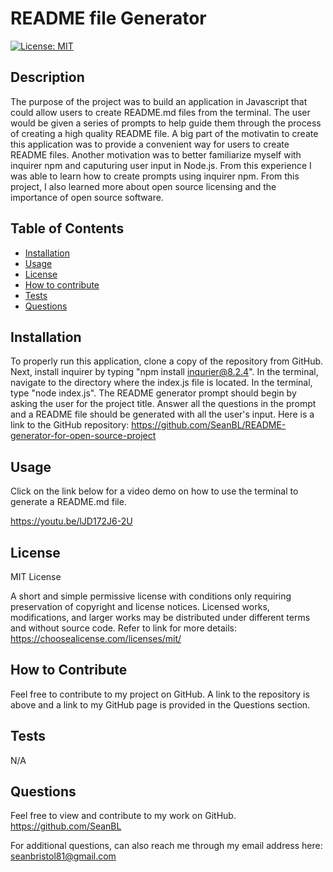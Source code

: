 
# README file Generator 
  [![License: MIT](https://img.shields.io/badge/License-MIT-yellow.svg)](https://opensource.org/licenses/MIT)

## Description
The  purpose of the project was to build an application in Javascript that could allow users to create README.md files from the terminal. The user would be given a series of prompts to help guide them through the process of creating a high quality README file. A big part of the motivatin to create this application was to provide a convenient way for users to create README files. Another motivation was to better familiarize myself with inquirer npm and caputuring user input in Node.js. From this experience I was able to learn how to create prompts using inquirer npm. From this project, I also learned more about open source licensing and the importance of open source software. 

## Table of Contents

- [Installation](#installation)
- [Usage](#usage)
- [License](#license)
- [How to contribute](#how-to-contribute)
- [Tests](#tests)
- [Questions](#questions)

## Installation
To properly run this application, clone a copy of the repository from GitHub. Next, install inquirer by typing "npm install inqurier@8.2.4". In the terminal, navigate to the directory where the index.js file is located. In the terminal, type "node index.js". The README generator prompt should begin by asking the user for the project title. Answer all the questions in the prompt and a README file should be generated with all  the user's input. Here is a link to the GitHub repository: https://github.com/SeanBL/README-generator-for-open-source-project

## Usage
Click on the link below for a video demo on how to use the terminal to generate a README.md file.

https://youtu.be/lJD172J6-2U


## License
MIT License

A short and simple permissive license with conditions only requiring preservation of copyright and license notices. Licensed works, modifications, and larger works may be distributed under different terms and without source code. Refer to link for more details: https://choosealicense.com/licenses/mit/

## How to Contribute
Feel free to contribute to my project on GitHub. A link to the repository is above and a link to my GitHub page is provided in the Questions section.

## Tests
N/A

## Questions
Feel free to view and contribute to my work on GitHub.
https://github.com/SeanBL

For additional questions, can also reach me through my email address here:
seanbristol81@gmail.com
